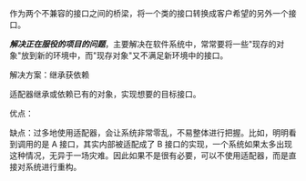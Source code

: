 作为两个不兼容的接口之间的桥梁，将一个类的接口转换成客户希望的另外一个接口。

***解决正在服役的项目的问题***，主要解决在软件系统中，常常要将一些"现存的对象"放到新的环境中，而"现存对象"又不满足新环境中的接口。

解决方案：继承获依赖

适配器继承或依赖已有的对象，实现想要的目标接口。

优点：

缺点：过多地使用适配器，会让系统非常零乱，不易整体进行把握。比如，明明看到调用的是 A 接口，其实内部被适配成了 B 接口的实现，一个系统如果太多出现这种情况，无异于一场灾难。因此如果不是很有必要，可以不使用适配器，而是直接对系统进行重构。